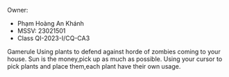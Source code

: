 Owner:
- Phạm Hoàng An Khánh
- MSSV: 23021501
- Class QI-2023-I/CQ-CA3

Gamerule
Using plants to defend against horde of zombies coming to your house.
Sun is the money,pick up as much as possible.
Using your cursor to pick plants and place them,each plant have their own usage.
